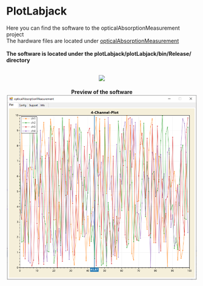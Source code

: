# PlotLabjack
Here you can find the software to the opticalAbsorptionMeasurement project
<br/>
The hardware files are located under [opticalAbsorptionMeasurement](https://github.com/Johann-Schmid/opticalAbsorptionMeasurement)
<br/>
<br/>
**The software is located under the plotLabjack/plotLabjack/bin/Release/ directory**
<br/>
<br/>
<div align='center'>
<a href='https://schmid-johann.de'><img src='https://repository-images.githubusercontent.com/561782959/b9ded760-e10b-46cd-b8d0-daba017e4eea' width='500px'></a>
<br>
<br>
<strong>Preview of the software</strong>
<br>
  <img src='software.png' width='500px'>
</div>
